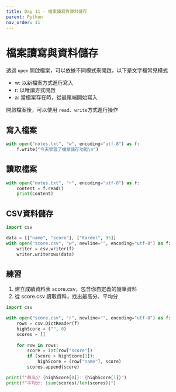 ```yaml
---
title: Day 11 - 檔案讀寫與資料儲存
parent: Python
nav_order: 11
---
```


# 檔案讀寫與資料儲存

透過 `open` 開啟檔案，可以依據不同模式來開啟，以下是文字檔常見模式
- w: 以新檔案方式進行寫入
- r: 以唯讀方式開啟
- a: 當檔案存在時，從最尾端開始寫入

開啟檔案後，可以使用 `read`、`write`方式進行操作

## 寫入檔案

```python
with open("notes.txt", "w", encoding="utf-8") as f:
    f.write("今天學習了檔案儲存功能\n")
```

## 讀取檔案

```python
with open("notes.txt", "r", encoding="utf-8") as f:
    content = f.read()
    print(content)
```

## CSV資料儲存

```python
import csv

data = [["name", "score"], ["Kardel", 95]]
with open("score.csv", "w", newline="", encoding="utf-8") as f:
    writer = csv.writer(f)
    writer.writerows(data)
```

## 練習

1. 建立成績資料表 score.csv，包含你自定義的幾筆資料
2. 從 score.csv 讀取資料，找出最高分、平均分

```python
import csv

with open("score.csv", "r", newline="", encoding="utf-8") as f:
    rows = csv.DictReader(f)
    highScore = ("", 0)
    scores = []
    
    for row in rows:
        score = int(row["score"])
        if (score > highScore[1]):
            highScore = (row["name"], score)
        scores.append(score)

print(f"最高分 {highScore[0]}: {highScore[1]}")
print(f"平均分: {sum(scores)/len(scores)}")
```